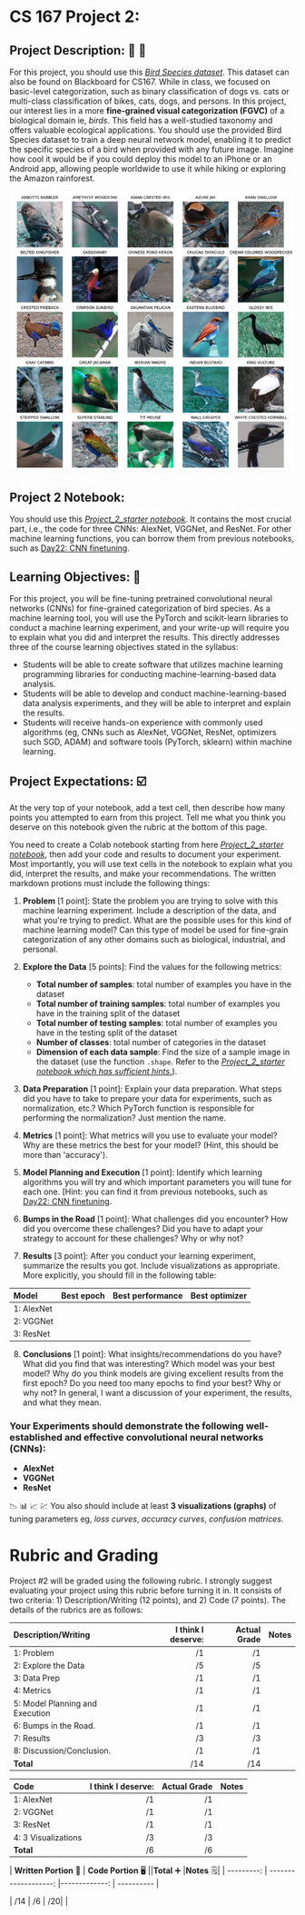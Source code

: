 # CS 167 Project 2: 

## Project Description: 🎥 🍿
For this project, you should use this [_Bird Species dataset_](https://analytics.drake.edu/~reza/teaching/cs167_fall24/dataset/bird_species_v1.zip). This dataset can also be found on Blackboard for CS167. While in class, we focused on basic-level categorization, such as binary classification of dogs vs. cats or multi-class classification of bikes, cats, dogs, and persons. In this project, our interest lies in a more __fine-grained visual categorization (FGVC)__ of a biological domain ie, _birds_. This field has a well-studied taxonomy and offers valuable ecological applications. You should use the provided Bird Species dataset to train a deep neural network model, enabling it to predict the specific species of a bird when provided with any future image. Imagine how cool it would be if you could deploy this model to an iPhone or an Android app, allowing people worldwide to use it while hiking or exploring the Amazon rainforest.
<div style="text-align: center;">
<img src="bird_species_thumbnail.png" alt="Bird species for fine-grained categorization" width=500/>
</div>

## Project 2 Notebook:
You should use this [_Project_2_starter notebook_](https://github.com/alimoorreza/CS167-Fall24-Project-2/blob/main/Project2_starter.ipynb). It contains the most crucial part, i.e., the code for three CNNs: AlexNet, VGGNet, and ResNet. For other machine learning functions, you can borrow them from previous notebooks, such as [Day22: CNN finetuning](https://github.com/alimoorreza/CS167-fall24-notes/blob/main/Day23_CNN_finetuning.ipynb).

## Learning Objectives: 📝
For this project, you will be fine-tuning pretrained convolutional neural networks (CNNs) for fine-grained categorization of bird species. As a machine learning tool, you will use the PyTorch and scikit-learn libraries to conduct a machine learning experiment, and your write-up will require you to explain what you did and interpret the results. This directly addresses three of the course learning objectives stated in the syllabus:
- Students will be able to create software that utilizes machine learning programming libraries for conducting machine-learning-based data analysis.
- Students will be able to develop and conduct machine-learning-based data analysis experiments, and they will be able to interpret and explain the results.
- Students will receive hands-on experience with commonly used algorithms (eg, CNNs such as AlexNet, VGGNet, ResNet, optimizers such SGD, ADAM) and software tools (PyTorch, sklearn) within machine learning.


## Project Expectations: ☑️
At the very top of your notebook, add a text cell, then describe how many points you attempted to earn from this project. Tell me what you think you deserve on this notebook given the rubric at the bottom of this page.

You need to create a Colab notebook starting from here [_Project_2_starter notebook_](https://github.com/alimoorreza/CS167-Fall24-Project-2/blob/main/Project2_starter.ipynb), then add your code and results to document your experiment. Most importantly, you will use text cells in the notebook to explain what you did, interpret the results, and make your recommendations. The written markdown protions must include the following things:
1. **Problem** [1 point]: State the problem you are trying to solve with this machine learning experiment. Include a description of the data, and what you're trying to predict. What are the possible uses for this kind of machine learning model? Can this type of model be used for fine-grain categorization of any other domains such as biological, industrial, and personal.
2. **Explore the Data** [5 points]: Find the values for the following metrics: 
    - __Total number of samples__: total number of examples you have in the dataset
    - __Total number of training samples__: total number of examples you have in the training split of the dataset
    - __Total number of testing samples__: total number of examples you have in the testing split of the dataset
    - __Number of classes__: total number of categories in the dataset
    - __Dimension of each data sample__: Find the size of a sample image in the dataset (use the function `.shape`. Refer to the  [_Project_2_starter notebook which has sufficient hints_.](https://github.com/alimoorreza/CS167-Fall24-Project-2/blob/main/Project2_starter.ipynb)).
    
3.  **Data Preparation** [1 point]: Explain your data preparation. What steps did you have to take to prepare your data for experiments, such as normalization, etc.? Which PyTorch function is responsible for performing the normalization? Just mention the name.
4.  **Metrics** [1 point]: What metrics will you use to evaluate your model? Why are these metrics the best for your model? (Hint, this should be more than 'accuracy').
5.  **Model Planning and Execution** [1 point]: Identify which learning algorithms you will try and which important parameters you will tune for each one. [Hint: you can find it from previous notebooks, such as [Day22: CNN finetuning](https://github.com/alimoorreza/CS167-sp24-notes/blob/main/Day22_CNN_finetuning.ipynb).
6.  **Bumps in the Road** [1 point]: What challenges did you encounter? How did you overcome these challenges? Did you have to adapt your strategy to account for these challenges? Why or why not?
7.  **Results** [3 point]: After you conduct your learning experiment, summarize the results you got. Include visualizations as appropriate. More explicitly, you should fill in the following table:

| **Model**                        |**Best epoch** |**Best performance** |**Best optimizer** 
| :------------------------------- | ------------: | ------------: | ------------: |
| 1: AlexNet                       |               |               |               |
| 2: VGGNet                        |               |               |               |
| 3: ResNet                        |               |               |               |

8.  **Conclusions** [1 point]: What insights/recommendations do you have? What did you find that was interesting? Which model was your best model? Why do you think models are giving excellent results from the first epoch? Do you need too many epochs to find your best? Why or why not? In general, I want a discussion of your experiment, the results, and what they mean.


### Your Experiments should demonstrate the following well-established and effective convolutional neural networks (CNNs):
- **AlexNet**
- **VGGNet**
- **ResNet**

📉 📊 📈 💹 You also should include at least **3 visualizations (graphs)** of tuning parameters eg, _loss curves_, _accuracy curves_, _confusion matrices_.


# Rubric and Grading
Project #2 will be graded using the following rubric. I strongly suggest evaluating your project using this rubric before turning it in.
It consists of two criteria: 1) Description/Writing (12 points), and 2) Code (7 points). The details of the rubrics are as follows:

| **Description/Writing**          |**I think I deserve:**   |**Actual Grade**|**Notes** |
| :------------------------------- | -------: | ----: |:---- |
| 1: Problem                       |        /1|       /1|    |
| 2: Explore the Data              |        /5|       /5|    | 
| 3: Data Prep                     |        /1|       /1|    |
| 4: Metrics                       |        /1|       /1|    | 
| 5: Model Planning and Execution  |        /1|       /1|    |
| 6: Bumps in the Road.            |        /1|       /1|    |
| 7: Results                       |        /3|       /3|    | 
| 8: Discussion/Conclusion.        |        /1|       /1|    |
| <b>Total                         |       /14 |     /14 </b>   |

| **Code**                         |**I think I deserve:**|**Actual Grade**    |**Notes** |
| :------------------------------- | -------: |-------: | :----    |
| 1: AlexNet                       |        /1|        /1|         |
| 2: VGGNet                        |        /1|        /1|         | 
| 3: ResNet                        |        /1|        /1|         |
| 4: 3 Visualizations              |        /3|        /3|         | 
| <b>Total                         |        /6 |       /6|</b>     |


| **Written Portion** 📝 | **Code Portion** 🖥️ ||**Total** ➕ |**Notes** 🗒️|
| ---------: | -------------------: |-------------: | ---------- |

|       /14  |                   /6 |            /20|           |

